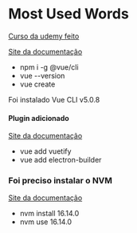 # Most Used Words

[Curso da udemy feito](https://www.udemy.com/course/curso-web/learn/lecture/19560550#questions/19481870)

[Site da documentação](https://br.vuejs.org/v2/guide/installation.html#CLI)

- npm i -g @vue/cli
- vue --version
- vue create <nome-da-pasta>

Foi instalado Vue CLI v5.0.8

#### Plugin adicionado

[Site da documentação](https://vuetifyjs.com/en/getting-started/installation/)

- vue add vuetify
- vue add electron-builder

### Foi preciso instalar o NVM

[Site da documentação](https://github.com/coreybutler/nvm-windows)

- nvm install 16.14.0
- nvm use 16.14.0
